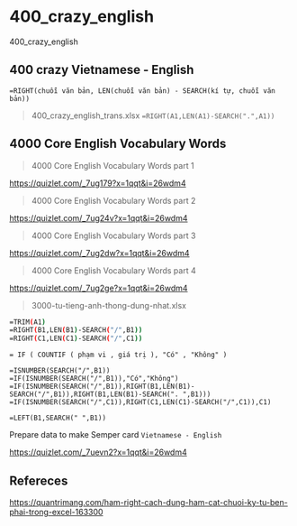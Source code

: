 # 400_crazy_english
400_crazy_english

## 400 crazy Vietnamese - English

`=RIGHT(chuỗi văn bản, LEN(chuỗi văn bản) - SEARCH(kí tự, chuỗi văn bản))`

> 400_crazy_english_trans.xlsx
`=RIGHT(A1,LEN(A1)-SEARCH(".",A1))`

## 4000 Core English Vocabulary Words

> 4000 Core English Vocabulary Words part 1

https://quizlet.com/_7ug179?x=1qqt&i=26wdm4

> 4000 Core English Vocabulary Words part 2

https://quizlet.com/_7ug24v?x=1qqt&i=26wdm4

> 4000 Core English Vocabulary Words part 3

https://quizlet.com/_7ug2dw?x=1qqt&i=26wdm4

> 4000 Core English Vocabulary Words part 4

https://quizlet.com/_7ug2ge?x=1qqt&i=26wdm4


> 3000-tu-tieng-anh-thong-dung-nhat.xlsx
```bash
=TRIM(A1)
=RIGHT(B1,LEN(B1)-SEARCH("/",B1))
=RIGHT(C1,LEN(C1)-SEARCH("/",C1))
```

`= IF ( COUNTIF ( phạm vi , giá trị ), "Có" , "Không" )`

```
=ISNUMBER(SEARCH("/",B1))
=IF(ISNUMBER(SEARCH("/",B1)),"Có","Không")
=IF(ISNUMBER(SEARCH("/",B1)),RIGHT(B1,LEN(B1)-SEARCH("/",B1)),RIGHT(B1,LEN(B1)-SEARCH(". ",B1)))
=IF(ISNUMBER(SEARCH("/",C1)),RIGHT(C1,LEN(C1)-SEARCH("/",C1)),C1)

=LEFT(B1,SEARCH(" ",B1))
```

Prepare data to make Semper card `Vietnamese - English`

https://quizlet.com/_7uevn2?x=1qqt&i=26wdm4


## Refereces

https://quantrimang.com/ham-right-cach-dung-ham-cat-chuoi-ky-tu-ben-phai-trong-excel-163300